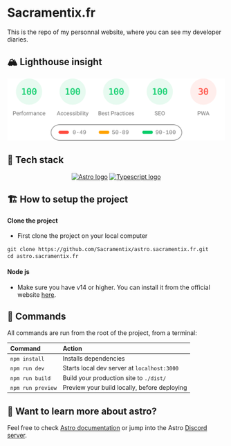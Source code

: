 # Sacramentix.fr

This is the repo of my personnal website, where you can see my developer diaries.

## 🏔️ Lighthouse insight

<p align="center">
	<a href="https://htmlpreview.github.io/?https://github.com/Sacramentix/astro.sacramentix.fr/blob/master/.github/lighthouse_results/mobile/sacramentix_netlify_app___.html" title="Click to see full detail">
		<img src=".github/lighthouse_results/mobile/pagespeed.svg">
	</a>
 
</p>



## 🚀 Tech stack

<p align="center">
  <a href="https://astro.build" title="Astro"><img width=32 height=32 src="https://api.iconify.design/logos:astro.svg" alt="Astro logo"></a>
	<a href="https://www.typescriptlang.org" title="Typescript"><img width=32 height=32 src="https://upload.wikimedia.org/wikipedia/commons/4/4c/Typescript_logo_2020.svg" alt="Typescript logo"></a>
</p>

## 🏗️ How to setup the project

#### Clone the project
- First clone the project on your local computer
```
git clone https://github.com/Sacramentix/astro.sacramentix.fr.git
cd astro.sacramentix.fr
```

#### Node js
- Make sure you have v14 or higher. You can install it from the official website [here](https://nodejs.org).

## 🧞 Commands

All commands are run from the root of the project, from a terminal:

| Command           | Action                                       |
|:----------------  |:-------------------------------------------- |
| `npm install`     | Installs dependencies                        |
| `npm run dev`     | Starts local dev server at `localhost:3000`  |
| `npm run build`   | Build your production site to `./dist/`      |
| `npm run preview` | Preview your build locally, before deploying |

## 👀 Want to learn more about astro?

Feel free to check [Astro documentation](https://docs.astro.build) or jump into the Astro [Discord server](https://astro.build/chat).
